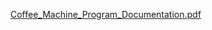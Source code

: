 [Coffee_Machine_Program_Documentation.pdf](https://github.com/user-attachments/files/22005408/Coffee_Machine_Program_Documentation.pdf)
